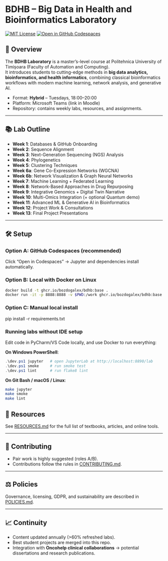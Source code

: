 # BDHB – Big Data in Health and Bioinformatics Laboratory

[![MIT License](https://img.shields.io/badge/License-MIT-green.svg)](LICENSE)
[![Open in GitHub Codespaces](https://img.shields.io/badge/Codespaces-Open-blue?logo=github)](https://github.com/codespaces/new?hide_repo_select=true&ref=main&repo=bozdogalex/BDHB-lab)

## 📖 Overview
The **BDHB Laboratory** is a master’s-level course at Politehnica University of Timișoara (Faculty of Automation and Computing).  
It introduces students to cutting-edge methods in **big data analytics, bioinformatics, and health informatics**, combining classical bioinformatics workflows with modern machine learning, network analysis, and generative AI.

- Format: **Hybrid** – Tuesdays, 18:00–20:00  
- Platform: Microsoft Teams (link in Moodle)  
- Repository: contains weekly labs, resources, and assignments.

---

## 📚 Lab Outline
- **Week 1**: Databases & GitHub Onboarding  
- **Week 2**: Sequence Alignment  
- **Week 3**: Next-Generation Sequencing (NGS) Analysis  
- **Week 4**: Phylogenetics  
- **Week 5**: Clustering Techniques  
- **Week 6a**: Gene Co-Expression Networks (WGCNA)  
- **Week 6b**: Network Visualization & Graph Neural Networks  
- **Week 7**: Machine Learning + Federated Learning  
- **Week 8**: Network-Based Approaches in Drug Repurposing  
- **Week 9**: Integrative Genomics + Digital Twin Narrative  
- **Week 10**: Multi-Omics Integration (+ optional Quantum demo)  
- **Week 11**: Advanced ML & Generative AI in Bioinformatics  
- **Week 12**: Project Work & Consultations  
- **Week 13**: Final Project Presentations  

---

## 🛠️ Setup

### Option A: GitHub Codespaces (recommended)
Click “Open in Codespaces” → Jupyter and dependencies install automatically.  

### Option B: Local with Docker on Linux
```bash
docker build -t ghcr.io/bozdogalex/bdhb:base .
docker run -it -p 8888:8888 -v $PWD:/work ghcr.io/bozdogalex/bdhb:base
```
### Option C: Manual local install
pip install -r requirements.txt

### Running labs without IDE setup
Edit code in PyCharm/VS Code locally, and use Docker to run everything:

**On Windows PowerShell**:
```powershell
.\dev.ps1 jupyter   # open JupyterLab at http://localhost:8890/lab
.\dev.ps1 smoke     # run smoke test
.\dev.ps1 lint      # run flake8 lint
```

**On Git Bash / macOS / Linux**:
```bash
make jupyter
make smoke
make lint
```

## 📂 Resources
See [RESOURCES.md](RESOURCES.md) for the full list of textbooks, articles, and online tools.  

---

## 🤝 Contributing
- Pair work is highly suggested (roles A/B).  
- Contributions follow the rules in [CONTRIBUTING.md](CONTRIBUTING.md).  

---

## ⚖️ Policies
Governance, licensing, GDPR, and sustainability are described in [POLICIES.md](POLICIES.md).  

---

## 📈 Continuity
- Content updated annually (>60% refreshed labs).  
- Best student projects are merged into this repo.  
- Integration with **Oncohelp clinical collaborations** → potential dissertations and research publications.  

